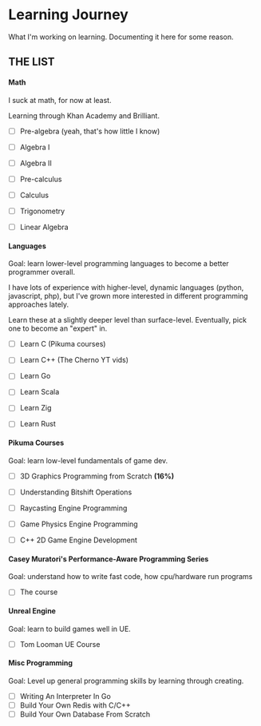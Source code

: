# Learning Journey

What I'm working on learning. Documenting it here for some reason. 


## THE LIST


#### Math

I suck at math, for now at least. 

Learning through Khan Academy and Brilliant.

- [ ] Pre-algebra (yeah, that's how little I know)
- [ ] Algebra I
- [ ] Algebra II
- [ ] Pre-calculus
- [ ] Calculus
- [ ] Trigonometry
- [ ] Linear Algebra


#### Languages

Goal: learn lower-level programming languages to become a better programmer overall. 

I have lots of experience with higher-level, dynamic languages (python, javascript, php), but I've grown more interested in different programming approaches lately. 

Learn these at a slightly deeper level than surface-level. Eventually, pick one to become an "expert" in. 

- [ ] Learn C (Pikuma courses)
- [ ] Learn C++ (The Cherno YT vids)
- [ ] Learn Go 
- [ ] Learn Scala
- [ ] Learn Zig
- [ ] Learn Rust


#### Pikuma Courses 

Goal: learn low-level fundamentals of game dev.

- [ ] 3D Graphics Programming from Scratch **(16%)**
- [ ] Understanding Bitshift Operations
- [ ] Raycasting Engine Programming 
- [ ] Game Physics Engine Programming
- [ ] C++ 2D Game Engine Development


#### Casey Muratori's Performance-Aware Programming Series

Goal: understand how to write fast code, how cpu/hardware run programs

- [ ] The course


#### Unreal Engine

Goal: learn to build games well in UE.

- [ ] Tom Looman UE Course


#### Misc Programming

Goal: Level up general programming skills by learning through creating.

- [ ] Writing An Interpreter In Go
- [ ] Build Your Own Redis with C/C++
- [ ] Build Your Own Database From Scratch
